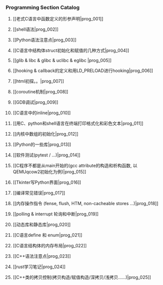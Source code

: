 ### Programming Section Catalog

1. [[老式C语言中函数定义的形参声明|prog_001]]

1. [[shell语法|prog_002]]

1. [[Python语法注意点|prog_003]]

1. [[C语言中结构体struct初始化和赋值的几种方式|prog_004]]

1. [[glib & libc & glibc & uclibc & eglibc |prog_005]]

1. [[hooking & callback的定义和用LD_PRELOAD进行hooking|prog_006]]

1. [[html初探。。|prog_007]]

1. [[coroutine机制|prog_008]]

1. [[GDB调试|prog_009]]

1. [[C语言中的inline|prog_010]]

1. [[用C、python和shell语言在终端打印格式化和彩色文本|prog_011]]

1. [[内核中数组的初始化|prog_012]]

1. [[Python的一些库|prog_013]]

1. [[软件测试(pytest / ...)|prog_014]]

1. [[C程序不都是从main开始的(gcc attribute的构造和析构函数, 以QEMUqcow2初始化为例)|prog_015]]

1. [[Tkinter写Python界面|prog_016]]

1. [[编译常见错误|prog_017]]

1. [[内存操作指令 (fense, flush, HTM, non-cacheable stores ...)|prog_018]]

1. [[polling & interrupt 轮询和中断|prog_019]]

1. [[动态库和静态库|prog_020]]

1. [[C语言define 和 enum|prog_021]]

1. [[C语言结构体的内存布局|prog_022]]

1. [[C++语法注意点|prog_023]]

1. [[rust学习笔记|prog_024]]

1. [[C++类的拷贝控制(拷贝构造/赋值构造/深拷贝/浅拷贝……)|prog_025]]